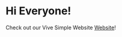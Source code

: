 # Hi Everyone!
Check out our Vive Simple Website [Website](https://jazzy-bienenstitch-c301bd.netlify.app/)!
